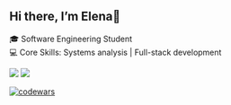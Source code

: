 ## Hi there, I’m Elena👋

🎓 Software Engineering Student </br>
💻 Core Skills: Systems analysis | Full-stack development

![](https://github-profile-summary-cards.vercel.app/api/cards/repos-per-language?username=ElenaDanchenko&theme=solarized_dark)
![](https://github-profile-summary-cards.vercel.app/api/cards/most-commit-language?username=ElenaDanchenko&theme=solarized_dark)

[![codewars](https://www.codewars.com/users/ElenaDanchenko/badges/small)](https://www.codewars.com/users/ElenaDanchenko) 



<!--
**ElenaDanchenko/ElenaDanchenko** is a ✨ _special_ ✨ repository because its `README.md` (this file) appears on your GitHub profile.

Here are some ideas to get you started:

- 🔭 I’m currently working on ...
- 🌱 I’m currently learning ...
- 👯 I’m looking to collaborate on ...
- 🤔 I’m looking for help with ...
- 💬 Ask me about ...
- 📫 How to reach me: ...
- 😄 Pronouns: ...
- ⚡ Fun fact: ...
-->

